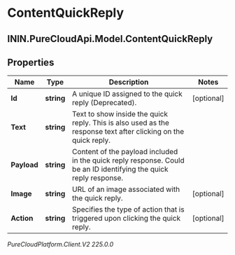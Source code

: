 # ContentQuickReply

## ININ.PureCloudApi.Model.ContentQuickReply

## Properties

|Name | Type | Description | Notes|
|------------ | ------------- | ------------- | -------------|
| **Id** | **string** | A unique ID assigned to the quick reply (Deprecated). | [optional] |
| **Text** | **string** | Text to show inside the quick reply. This is also used as the response text after clicking on the quick reply. | |
| **Payload** | **string** | Content of the payload included in the quick reply response. Could be an ID identifying the quick reply response. | |
| **Image** | **string** | URL of an image associated with the quick reply. | [optional] |
| **Action** | **string** | Specifies the type of action that is triggered upon clicking the quick reply. | [optional] |



_PureCloudPlatform.Client.V2 225.0.0_
